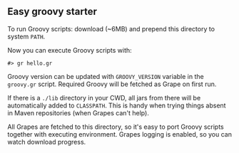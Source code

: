 Easy groovy starter 
-------------------

To run Groovy scripts: download (~6MB) and prepend this directory to system `PATH`.

Now you can execute Groovy scripts with:

    #> gr hello.gr

Groovy version can be updated with `GROOVY_VERSION` variable in the `groovy.gr` script. 
Required Groovy will be fetched as Grape on first run.

If there is a `./lib` directory in your CWD, all jars from there will be automatically added to `CLASSPATH`.
This is handy when trying things absent in Maven repositories (when Grapes can't help).

All Grapes are fetched to this directory, so it's easy to port Groovy scripts together with executing environment.
Grapes logging is enabled, so you can watch download progress. 
